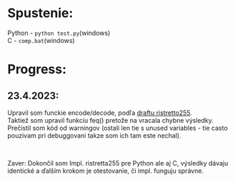 # Spustenie:
Python - `python test.py`(windows) <br>
C - `comp.bat`(windows) <br>
# Progress:

## 23.4.2023:
Upravil som funckie encode/decode, podľa [draftu ristretto255](https://datatracker.ietf.org/doc/draft-irtf-cfrg-ristretto255-decaf448/).  <br>
Taktiež som upravil funkciu feq() pretože na vracala chybne výsledky.  <br>
Prečistil som kód od warningov (ostali len tie s unused variables - tie casto pouzivam pri debuggovani takze som ich tam este nechal). <br>  

<br>

Zaver:
Dokončil som Impl. ristretta255 pre Python ale aj C, výsledky dávaju identické a ďalším krokom je otestovanie, či impl. funguju správne. <br>
